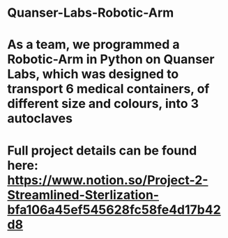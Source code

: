 # Quanser-Labs-Robotic-Arm
# As a team, we programmed a Robotic-Arm in Python on Quanser Labs, which was designed to transport 6 medical containers, of different size and colours, into 3 autoclaves
# Full project details can be found here: https://www.notion.so/Project-2-Streamlined-Sterlization-bfa106a45ef545628fc58fe4d17b42d8
